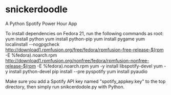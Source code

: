 # snickerdoodle
A Python Spotify Power Hour App

To install dependencies on Fedora 21, run the following commands as root:
yum install python
yum install python-pip
yum install pygame
yum localinstall --nogpgcheck http://download1.rpmfusion.org/free/fedora/rpmfusion-free-release-$(rpm -E %fedora).noarch.rpm http://download1.rpmfusion.org/nonfree/fedora/rpmfusion-nonfree-release-$(rpm -E %fedora).noarch.rpm
yum -y install libspotify-devel
yum -y install python-devel
pip install --pre pyspotify
yum install pyaudio

Make sure you add a Spotify API key named "spotify_appkey.key" to the top directory, then simply run snikcerdodole.py with Python.
